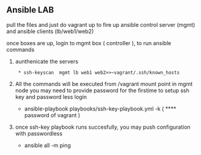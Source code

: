 ## Ansible LAB

pull the files and just do vagrant up to fire up  ansible control server (mgmt) and ansible clients (lb/web1/web2)

once boxes are up, login to mgmt box ( controller ), to run ansible commands

1. aunthenicate the servers 

        * ssh-keyscan  mgmt lb web1 web2>>~vagrant/.ssh/known_hosts

2. All the commands will be executed from /vagrant mount point in mgmt node 
   you may need to provide password for the firstime to setup ssh key and password less login

	* ansible-playbook playbooks/ssh-key-playbook.yml -k ( **** password of vagrant )

3. once ssh-key playbook runs succesfully, you may push configuration with passwordless

	* ansible all -m ping


